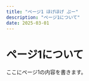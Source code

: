 ```yaml
---
title: "ページ1 ほげほげ ぷー"
description: "ページ1について"
date: 2025-03-01
---
```


# ページ1について

ここにページ1の内容を書きます。
